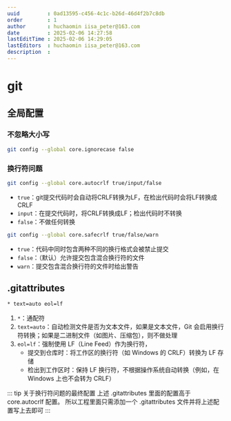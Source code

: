 ```yaml
---
uuid         : 0ad13595-c456-4c1c-b26d-46d4f2b7c8db
order        : 1
author       : huchaomin iisa_peter@163.com
date         : 2025-02-06 14:27:58
lastEditTime : 2025-02-06 14:29:05
lastEditors  : huchaomin iisa_peter@163.com
description  :
---
```


# git

## 全局配置

### 不忽略大小写

```bash
git config --global core.ignorecase false
```

### 换行符问题

```bash
git config --global core.autocrlf true/input/false
```

- `true`：git提交代码时会自动将CRLF转换为LF，在检出代码时会将LF转换成CRLF
- `input`：在提交代码时，将CRLF转换成LF；检出代码时不转换
- `false`：不做任何转换

```bash
git config --global core.safecrlf true/false/warn
```

- `true`：代码中同时包含两种不同的换行格式会被禁止提交
- `false`：（默认）允许提交包含混合换行符的文件
- `warn`：提交包含混合换行符的文件时给出警告

## .gitattributes

```bash
* text=auto eol=lf
```

1. `*`：通配符
2. `text=auto`：自动检测文件是否为文本文件，如果是文本文件，Git 会启用换行符转换；如果是二进制文件（如图片、压缩包），则不做处理
3. `eol=lf`：强制使用 LF（Line Feed）作为换行符，
    - 提交到仓库时：将工作区的换行符（如 Windows 的 CRLF）转换为 LF 存储
    - 检出到工作区时：保持 LF 换行符，不根据操作系统自动转换（例如，在 Windows 上也不会转为 CRLF）

::: tip 关于换行符问题的最终配置
上述 .gitattributes 里面的配置高于 core.autocrlf 配置。
所以工程里面只需添加一个 .gitattributes 文件并将上述配置写上去即可
:::
